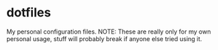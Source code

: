 # dotfiles
My personal configuration files. 
NOTE: These are really only for my own personal usage, stuff will probably break if anyone else tried using it.
